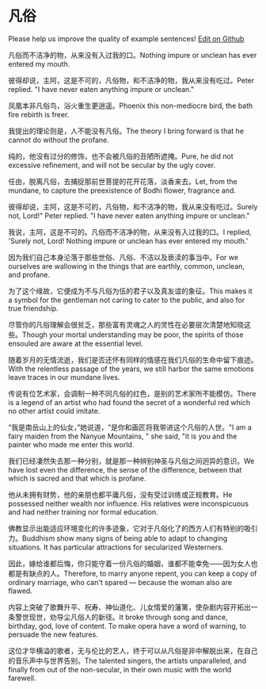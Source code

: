 # 凡俗

Please help us improve the quality of example sentences! [Edit on Github](https://github.com/jiyushe/jiyu-example-sentence-source/blob/main/chinese/fansu.md)

<p><span class="chinese">凡俗而不洁净的物，从来没有入过我的口。</span><span class="english">Nothing impure or unclean has ever entered my mouth.</span></p>

<p><span class="chinese">彼得却说，主阿，这是不可的，凡俗物，和不洁净的物，我从来没有吃过。</span><span class="english">Peter replied. "I have never eaten anything impure or unclean."</span></p>

<p><span class="chinese">凤凰本非凡俗鸟，浴火重生更逍遥。</span><span class="english">Phoenix this non-mediocre bird, the bath fire rebirth is freer.</span></p>

<p><span class="chinese">我提出的理论则是，人不能没有凡俗。</span><span class="english">The theory I bring forward is that he cannot do without the profane.</span></p>

<p><span class="chinese">纯的，他没有过分的修饰，也不会被凡俗的丑陋所遮掩。</span><span class="english">Pure, he did not excessive refinement, and will not be secular by the ugly cover.</span></p>

<p><span class="chinese">任由，脱离凡俗，去捕捉那前世菩提的花开花落，淡香来去。</span><span class="english">Let, from the mundane, to capture the preexistence of Bodhi flower, fragrance and.</span></p>

<p><span class="chinese">彼得却说，主阿，这是不可的，凡俗物，和不洁净的物，我从来没有吃过。</span><span class="english">Surely not, Lord!" Peter replied. "I have never eaten anything impure or unclean."</span></p>

<p><span class="chinese">我说，主阿，这是不可的。凡俗而不洁净的物，从来没有入过我的口。</span><span class="english">I replied, 'Surely not, Lord! Nothing impure or unclean has ever entered my mouth.'</span></p>

<p><span class="chinese">因为我们自己本身沦落于那些世俗、凡俗、不洁以及亵渎的事当中。</span><span class="english">For we ourselves are wallowing in the things that are earthly, common, unclean, and profane.</span></p>

<p><span class="chinese">为了这个缘故，它便成为不与凡俗为伍的君子以及真友谊的象征。</span><span class="english">This makes it a symbol for the gentleman not caring to cater to the public, and also for true friendship.</span></p>

<p><span class="chinese">尽管你的凡俗理解会很贫乏，那些富有灵魂之人的灵性在必要层次清楚地知晓这些。</span><span class="english">Though your mortal understanding may be poor, the spirits of those ensouled are aware at the essential level.</span></p>

<p><span class="chinese">随着岁月的无情流逝，我们是否还怀有同样的情感在我们凡俗的生命中留下痕迹。</span><span class="english">With the relentless passage of the years, we still harbor the same emotions leave traces in our mundane lives.</span></p>

<p><span class="chinese">传说有位艺术家，会调制一种不同凡俗的红色，是别的艺术家所不能模仿。</span><span class="english">There is a legend of an artist who had found the secret of a wonderful red which no other artist could imitate.</span></p>

<p><span class="chinese">“我是南岳山上的仙女，”她说道，“是你和画匠将我带进这个凡俗的人世。</span><span class="english">"I am a fairy maiden from the Nanyue Mountains, " she said, "it is you and the painter who made me enter this world.</span></p>

<p><span class="chinese">我们已经凄然失去那一种分别，就是那一种辨别神圣与凡俗之间迥异的意识。</span><span class="english">We have lost even the difference, the sense of the difference, between that which is sacred and that which is profane.</span></p>

<p><span class="chinese">他从未拥有财势，他的亲朋也都平庸凡俗，没有受过训练或正规教育。</span><span class="english">He possessed neither wealth nor influence. His relatives were inconspicuous and had neither training nor formal education.</span></p>

<p><span class="chinese">佛教显示出能适应环境变化的许多迹象，它对于凡俗化了的西方人们有特别的吸引力。</span><span class="english">Buddhism show many signs of being able to adapt to changing situations. It has particular attractions for secularized Westerners.</span></p>

<p><span class="chinese">因此，嫁给谁都后悔，你只能守着一份凡俗的婚姻，谁都不能幸免——因为女人也都是有缺点的人。</span><span class="english">Therefore, to marry anyone repent, you can keep a copy of ordinary marriage, who can't spared — because the woman also are flawed.</span></p>

<p><span class="chinese">内容上突破了歌舞升平、祝寿、神仙道化、儿女情爱的藩篱，使杂剧内容开拓出一条警世现世，劝导尘凡俗人的新径。</span><span class="english">It broke through song and dance, birthday, god, love of content. To make opera have a word of warning, to persuade the new features.</span></p>

<p><span class="chinese">这位才华横溢的歌者，无与伦比的艺人，终于可以从凡俗是非中解脱出来，在自己的音乐声中与世界告别。</span><span class="english">The talented singers, the artists unparalleled, and finally from out of the non-secular, in their own music with the world farewell.</span></p>

